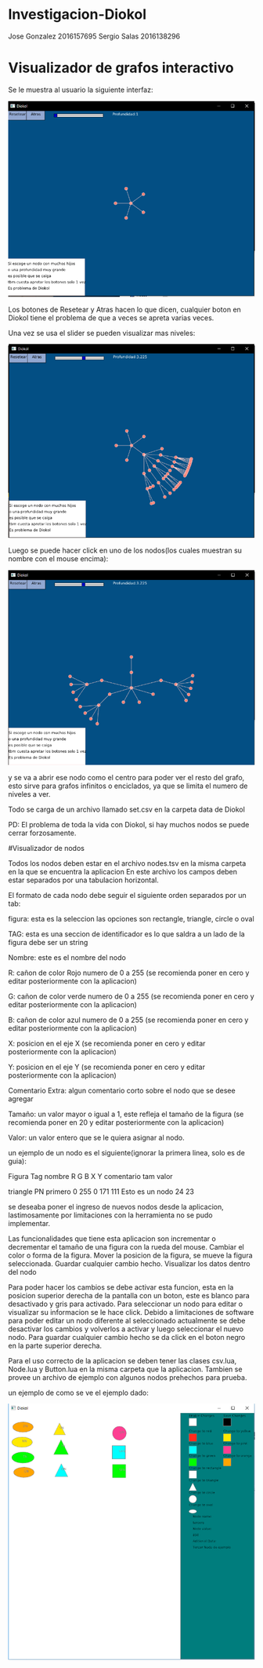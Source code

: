 # Investigacion-Diokol
Jose Gonzalez 2016157695
Sergio Salas 2016138296
# Visualizador de grafos interactivo
Se le muestra al usuario la siguiente interfaz:

![](Visualizador%20de%20Grafos%20interactivo/f1.PNG)

Los botones de Resetear y Atras hacen lo que dicen, cualquier boton en Diokol tiene el problema de que a veces se apreta varias veces.

Una vez se usa el slider se pueden visualizar mas niveles:

![](Visualizador%20de%20Grafos%20interactivo/f4.PNG)

Luego se puede hacer click en uno de los nodos(los cuales muestran su nombre con el mouse encima):

![](Visualizador%20de%20Grafos%20interactivo/fAbriendo.PNG)

y se va a abrir ese nodo como el centro para poder ver el resto del grafo, esto sirve para grafos infinitos o enciclados, ya que se limita el numero de niveles a ver.

Todo se carga de un archivo llamado set.csv en la carpeta data de Diokol

PD: El problema de toda la vida con Diokol, si hay muchos nodos se puede cerrar forzosamente.

#Visualizador de nodos

Todos los nodos deben estar en el archivo nodes.tsv en la misma carpeta en la que se encuentra la aplicacion
En este archivo los campos deben estar separados por una tabulacion horizontal.
	
	
El formato de cada nodo debe seguir el siguiente orden separados por un tab:

figura: esta es la seleccion las opciones son rectangle, triangle, circle o oval

TAG: esta es una seccion de identificador es lo que saldra a un lado de la figura debe ser un string

Nombre: este es el nombre del nodo

R: cañon de color Rojo numero de 0 a 255 (se recomienda poner en cero y editar posteriormente con la aplicacion)

G: cañon de color verde numero de 0 a 255 (se recomienda poner en cero y editar posteriormente con la aplicacion)

B: cañon de color azul numero de 0 a 255 (se recomienda poner en cero y editar posteriormente con la aplicacion)

X: posicion en el eje X (se recomienda poner en cero y editar posteriormente con la aplicacion)

Y: posicion en el eje Y (se recomienda poner en cero y editar posteriormente con la aplicacion)

Comentario Extra: algun comentario corto sobre el nodo que se desee agregar

Tamaño: un valor mayor o igual a 1, este refleja el tamaño de la figura (se recomienda poner en 20 y editar posteriormente con la aplicacion)

Valor: un valor entero que se le quiera asignar al nodo.
	
	
un ejemplo de un nodo es el siguiente(ignorar la primera linea, solo es de guia): 
	
Figura   Tag nombre  R    G  B    X   Y    comentario    tam valor 

triangle	PN	primero	0	255	0	171	111	Esto es un nodo	24	23
	
se deseaba poner el ingreso de nuevos nodos desde la aplicacion, lastimosamente por limitaciones con la herramienta no se pudo implementar.

Las funcionalidades que tiene esta aplicacion son incrementar o decrementar el tamaño de una figura con la rueda del mouse.
Cambiar el color o forma de la figura.
Mover la posicion de la figura, se mueve la figura seleccionada.
Guardar cualquier cambio hecho.
Visualizar los datos dentro del nodo
	
Para poder hacer los cambios se debe activar esta funcion, esta en la posicion superior derecha de la pantalla con un boton, este es blanco para desactivado y gris para activado.
Para seleccionar un nodo para editar o visualizar su informacion se le hace click.
Debido a limitaciones de software para poder editar un nodo diferente al seleccionado actualmente se debe desactivar los cambios y volverlos a activar y luego seleccionar el nuevo nodo.
Para guardar cualquier cambio hecho se da click en el boton negro en la parte superior derecha.

Para el uso correcto de la aplicacion se deben tener las clases csv.lua, Node.lua y Button.lua en la misma carpeta que la aplicacion.
Tambien se provee un archivo de ejemplo con algunos nodos prehechos para prueba.

un ejemplo de como se ve el ejemplo dado:

![](Visualizador%20de%20nodos/ejemplo.png)
